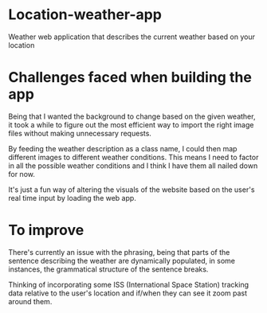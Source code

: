 # Location-weather-app

Weather web application that describes the current weather based on your location

# Challenges faced when building the app

Being that I wanted the background to change based on the given weather, it took a while to figure out the most efficient way to import the right image files without making unnecessary requests.

By feeding the weather description as a class name, I could then map different images to different weather conditions. This means I need to factor in all the possible weather conditions and I think I have them all nailed down for now.

It's just a fun way of altering the visuals of the website based on the user's real time input by loading the web app.

# To improve

There's currently an issue with the phrasing, being that parts of the sentence describing the weather are dynamically populated, in some instances, the grammatical structure of the sentence breaks.

Thinking of incorporating some ISS (International Space Station) tracking data relative to the user's location and if/when they can see it zoom past around them.
